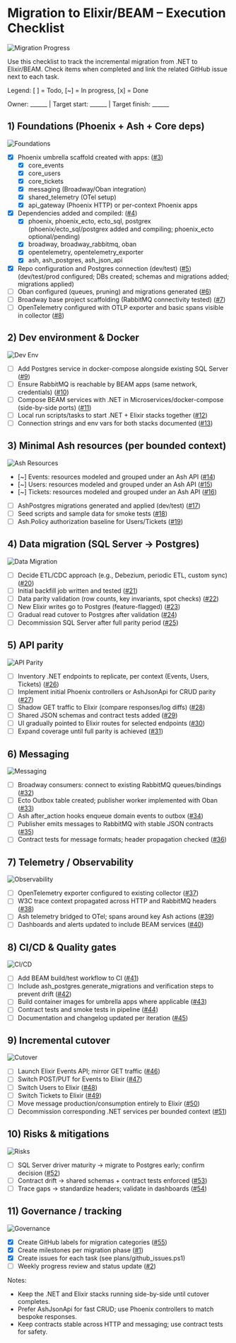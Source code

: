 # Migration to Elixir/BEAM – Execution Checklist

![Migration Progress](https://raw.githubusercontent.com/davewil/Ex_TicketBuddy_ModularMonolith_To_Microservices/main/.github/badges/migration-progress.svg)

Use this checklist to track the incremental migration from .NET to Elixir/BEAM. Check items when completed and link the related GitHub issue next to each task.

Legend: [ ] = Todo, [~] = In progress, [x] = Done

Owner: ______  |  Target start: ______  |  Target finish: ______

## 1) Foundations (Phoenix + Ash + Core deps)

![Foundations](https://raw.githubusercontent.com/davewil/Ex_TicketBuddy_ModularMonolith_To_Microservices/main/.github/badges/migration-foundations.svg)

- [x] Phoenix umbrella scaffold created with apps: ([#3](https://github.com/davewil/Ex_TicketBuddy_ModularMonolith_To_Microservices/issues/3))
  - [x] core_events
  - [x] core_users
  - [x] core_tickets
  - [x] messaging (Broadway/Oban integration)
  - [x] shared_telemetry (OTel setup)
  - [x] api_gateway (Phoenix HTTP) or per-context Phoenix apps
- [x] Dependencies added and compiled: ([#4](https://github.com/davewil/Ex_TicketBuddy_ModularMonolith_To_Microservices/issues/4))
  - [x] phoenix, phoenix_ecto, ecto_sql, postgrex (phoenix/ecto_sql/postgrex added and compiling; phoenix_ecto optional/pending)
  - [x] broadway, broadway_rabbitmq, oban
  - [x] opentelemetry, opentelemetry_exporter
  - [x] ash, ash_postgres, ash_json_api
- [x] Repo configuration and Postgres connection (dev/test) ([#5](https://github.com/davewil/Ex_TicketBuddy_ModularMonolith_To_Microservices/issues/5)) (dev/test/prod configured; DBs created; schemas and migrations added; migrations applied)
- [ ] Oban configured (queues, pruning) and migrations generated ([#6](https://github.com/davewil/Ex_TicketBuddy_ModularMonolith_To_Microservices/issues/6))
- [ ] Broadway base project scaffolding (RabbitMQ connectivity tested) ([#7](https://github.com/davewil/Ex_TicketBuddy_ModularMonolith_To_Microservices/issues/7))
- [ ] OpenTelemetry configured with OTLP exporter and basic spans visible in collector ([#8](https://github.com/davewil/Ex_TicketBuddy_ModularMonolith_To_Microservices/issues/8))

## 2) Dev environment & Docker

![Dev Env](https://raw.githubusercontent.com/davewil/Ex_TicketBuddy_ModularMonolith_To_Microservices/main/.github/badges/migration-dev-env.svg)

- [ ] Add Postgres service in docker-compose alongside existing SQL Server ([#9](https://github.com/davewil/Ex_TicketBuddy_ModularMonolith_To_Microservices/issues/9))
- [ ] Ensure RabbitMQ is reachable by BEAM apps (same network, credentials) ([#10](https://github.com/davewil/Ex_TicketBuddy_ModularMonolith_To_Microservices/issues/10))
- [ ] Compose BEAM services with .NET in Microservices/docker-compose (side-by-side ports) ([#11](https://github.com/davewil/Ex_TicketBuddy_ModularMonolith_To_Microservices/issues/11))
- [ ] Local run scripts/tasks to start .NET + Elixir stacks together ([#12](https://github.com/davewil/Ex_TicketBuddy_ModularMonolith_To_Microservices/issues/12))
- [ ] Connection strings and env vars for both stacks documented ([#13](https://github.com/davewil/Ex_TicketBuddy_ModularMonolith_To_Microservices/issues/13))

## 3) Minimal Ash resources (per bounded context)

![Ash Resources](https://raw.githubusercontent.com/davewil/Ex_TicketBuddy_ModularMonolith_To_Microservices/main/.github/badges/migration-ash-resources.svg)

- [~] Events: resources modeled and grouped under an Ash API ([#14](https://github.com/davewil/Ex_TicketBuddy_ModularMonolith_To_Microservices/issues/14))
- [~] Users: resources modeled and grouped under an Ash API ([#15](https://github.com/davewil/Ex_TicketBuddy_ModularMonolith_To_Microservices/issues/15))
- [~] Tickets: resources modeled and grouped under an Ash API ([#16](https://github.com/davewil/Ex_TicketBuddy_ModularMonolith_To_Microservices/issues/16))
- [ ] AshPostgres migrations generated and applied (dev/test) ([#17](https://github.com/davewil/Ex_TicketBuddy_ModularMonolith_To_Microservices/issues/17))
- [ ] Seed scripts and sample data for smoke tests ([#18](https://github.com/davewil/Ex_TicketBuddy_ModularMonolith_To_Microservices/issues/18))
- [ ] Ash.Policy authorization baseline for Users/Tickets ([#19](https://github.com/davewil/Ex_TicketBuddy_ModularMonolith_To_Microservices/issues/19))

## 4) Data migration (SQL Server -> Postgres)

![Data Migration](https://raw.githubusercontent.com/davewil/Ex_TicketBuddy_ModularMonolith_To_Microservices/main/.github/badges/migration-data-migration.svg)

- [ ] Decide ETL/CDC approach (e.g., Debezium, periodic ETL, custom sync) ([#20](https://github.com/davewil/Ex_TicketBuddy_ModularMonolith_To_Microservices/issues/20))
- [ ] Initial backfill job written and tested ([#21](https://github.com/davewil/Ex_TicketBuddy_ModularMonolith_To_Microservices/issues/21))
- [ ] Data parity validation (row counts, key invariants, spot checks) ([#22](https://github.com/davewil/Ex_TicketBuddy_ModularMonolith_To_Microservices/issues/22))
- [ ] New Elixir writes go to Postgres (feature-flagged) ([#23](https://github.com/davewil/Ex_TicketBuddy_ModularMonolith_To_Microservices/issues/23))
- [ ] Gradual read cutover to Postgres after validation ([#24](https://github.com/davewil/Ex_TicketBuddy_ModularMonolith_To_Microservices/issues/24))
- [ ] Decommission SQL Server after full parity period ([#25](https://github.com/davewil/Ex_TicketBuddy_ModularMonolith_To_Microservices/issues/25))

## 5) API parity

![API Parity](https://raw.githubusercontent.com/davewil/Ex_TicketBuddy_ModularMonolith_To_Microservices/main/.github/badges/migration-api-parity.svg)

- [ ] Inventory .NET endpoints to replicate, per context (Events, Users, Tickets) ([#26](https://github.com/davewil/Ex_TicketBuddy_ModularMonolith_To_Microservices/issues/26))
- [ ] Implement initial Phoenix controllers or AshJsonApi for CRUD parity ([#27](https://github.com/davewil/Ex_TicketBuddy_ModularMonolith_To_Microservices/issues/27))
- [ ] Shadow GET traffic to Elixir (compare responses/log diffs) ([#28](https://github.com/davewil/Ex_TicketBuddy_ModularMonolith_To_Microservices/issues/28))
- [ ] Shared JSON schemas and contract tests added ([#29](https://github.com/davewil/Ex_TicketBuddy_ModularMonolith_To_Microservices/issues/29))
- [ ] UI gradually pointed to Elixir routes for selected endpoints ([#30](https://github.com/davewil/Ex_TicketBuddy_ModularMonolith_To_Microservices/issues/30))
- [ ] Expand coverage until full parity is achieved ([#31](https://github.com/davewil/Ex_TicketBuddy_ModularMonolith_To_Microservices/issues/31))

## 6) Messaging

![Messaging](https://raw.githubusercontent.com/davewil/Ex_TicketBuddy_ModularMonolith_To_Microservices/main/.github/badges/migration-messaging.svg)

- [ ] Broadway consumers: connect to existing RabbitMQ queues/bindings ([#32](https://github.com/davewil/Ex_TicketBuddy_ModularMonolith_To_Microservices/issues/32))
- [ ] Ecto Outbox table created; publisher worker implemented with Oban ([#33](https://github.com/davewil/Ex_TicketBuddy_ModularMonolith_To_Microservices/issues/33))
- [ ] Ash after_action hooks enqueue domain events to outbox ([#34](https://github.com/davewil/Ex_TicketBuddy_ModularMonolith_To_Microservices/issues/34))
- [ ] Publisher emits messages to RabbitMQ with stable JSON contracts ([#35](https://github.com/davewil/Ex_TicketBuddy_ModularMonolith_To_Microservices/issues/35))
- [ ] Contract tests for message formats; header propagation checked ([#36](https://github.com/davewil/Ex_TicketBuddy_ModularMonolith_To_Microservices/issues/36))

## 7) Telemetry / Observability

![Observability](https://raw.githubusercontent.com/davewil/Ex_TicketBuddy_ModularMonolith_To_Microservices/main/.github/badges/migration-observability.svg)

- [ ] OpenTelemetry exporter configured to existing collector ([#37](https://github.com/davewil/Ex_TicketBuddy_ModularMonolith_To_Microservices/issues/37))
- [ ] W3C trace context propagated across HTTP and RabbitMQ headers ([#38](https://github.com/davewil/Ex_TicketBuddy_ModularMonolith_To_Microservices/issues/38))
- [ ] Ash telemetry bridged to OTel; spans around key Ash actions ([#39](https://github.com/davewil/Ex_TicketBuddy_ModularMonolith_To_Microservices/issues/39))
- [ ] Dashboards and alerts updated to include BEAM services ([#40](https://github.com/davewil/Ex_TicketBuddy_ModularMonolith_To_Microservices/issues/40))

## 8) CI/CD & Quality gates

![CI/CD](https://raw.githubusercontent.com/davewil/Ex_TicketBuddy_ModularMonolith_To_Microservices/main/.github/badges/migration-ci-cd.svg)

- [ ] Add BEAM build/test workflow to CI ([#41](https://github.com/davewil/Ex_TicketBuddy_ModularMonolith_To_Microservices/issues/41))
- [ ] Include ash_postgres.generate_migrations and verification steps to prevent drift ([#42](https://github.com/davewil/Ex_TicketBuddy_ModularMonolith_To_Microservices/issues/42))
- [ ] Build container images for umbrella apps where applicable ([#43](https://github.com/davewil/Ex_TicketBuddy_ModularMonolith_To_Microservices/issues/43))
- [ ] Contract tests and smoke tests in pipeline ([#44](https://github.com/davewil/Ex_TicketBuddy_ModularMonolith_To_Microservices/issues/44))
- [ ] Documentation and changelog updated per iteration ([#45](https://github.com/davewil/Ex_TicketBuddy_ModularMonolith_To_Microservices/issues/45))

## 9) Incremental cutover

![Cutover](https://raw.githubusercontent.com/davewil/Ex_TicketBuddy_ModularMonolith_To_Microservices/main/.github/badges/migration-cutover.svg)

- [ ] Launch Elixir Events API; mirror GET traffic ([#46](https://github.com/davewil/Ex_TicketBuddy_ModularMonolith_To_Microservices/issues/46))
- [ ] Switch POST/PUT for Events to Elixir ([#47](https://github.com/davewil/Ex_TicketBuddy_ModularMonolith_To_Microservices/issues/47))
- [ ] Switch Users to Elixir ([#48](https://github.com/davewil/Ex_TicketBuddy_ModularMonolith_To_Microservices/issues/48))
- [ ] Switch Tickets to Elixir ([#49](https://github.com/davewil/Ex_TicketBuddy_ModularMonolith_To_Microservices/issues/49))
- [ ] Move message production/consumption entirely to Elixir ([#50](https://github.com/davewil/Ex_TicketBuddy_ModularMonolith_To_Microservices/issues/50))
- [ ] Decommission corresponding .NET services per bounded context ([#51](https://github.com/davewil/Ex_TicketBuddy_ModularMonolith_To_Microservices/issues/51))

## 10) Risks & mitigations

![Risks](https://raw.githubusercontent.com/davewil/Ex_TicketBuddy_ModularMonolith_To_Microservices/main/.github/badges/migration-progress.svg)

- [ ] SQL Server driver maturity → migrate to Postgres early; confirm decision ([#52](https://github.com/davewil/Ex_TicketBuddy_ModularMonolith_To_Microservices/issues/52))
- [ ] Contract drift → shared schemas + contract tests enforced ([#53](https://github.com/davewil/Ex_TicketBuddy_ModularMonolith_To_Microservices/issues/53))
- [ ] Trace gaps → standardize headers; validate in dashboards ([#54](https://github.com/davewil/Ex_TicketBuddy_ModularMonolith_To_Microservices/issues/54))

## 11) Governance / tracking

![Governance](https://raw.githubusercontent.com/davewil/Ex_TicketBuddy_ModularMonolith_To_Microservices/main/.github/badges/migration-governance.svg)

- [x] Create GitHub labels for migration categories ([#55](https://github.com/davewil/Ex_TicketBuddy_ModularMonolith_To_Microservices/issues/55))
- [x] Create milestones per migration phase ([#1](https://github.com/davewil/Ex_TicketBuddy_ModularMonolith_To_Microservices/issues/1))
- [x] Create issues for each task (see plans/github_issues.ps1)
- [ ] Weekly progress review and status update ([#2](https://github.com/davewil/Ex_TicketBuddy_ModularMonolith_To_Microservices/issues/2))

Notes:

- Keep the .NET and Elixir stacks running side-by-side until cutover completes.
- Prefer AshJsonApi for fast CRUD; use Phoenix controllers to match bespoke responses.
- Keep contracts stable across HTTP and messaging; use contract tests for safety.
